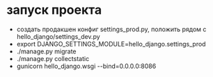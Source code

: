 # запуск проекта
- создать продакшен конфиг settings_prod.py, положить рядом с hello_django/settings_dev.py
- export DJANGO_SETTINGS_MODULE=hello_django.settings_prod
- ./manage.py migrate
- ./manage.py collectstatic
- gunicorn hello_django.wsgi --bind=0.0.0.0:8086

